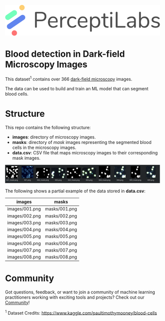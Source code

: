 <p align="center">
  <a href="https://www.perceptilabs.com">
  <img src="./pl_logo.png">
  </a>
</p>

# Blood detection in Dark-field Microscopy Images

This dataset<sup>1</sup> contains over 366 [dark-field microscopy](https://en.wikipedia.org/wiki/Dark-field_microscopy) images.

The data can be used to build and train an ML model that can segment blood cells.

# Structure

This repo contains the following structure:

- **images**: directory of microscopy images.
- **masks**: directory of *mask* images representing the segmented blood cells in the microscopy images.
- **data.csv**: CSV file that maps microscopy images to their corresponding mask images.

<p align="center">
  <img src="./sample.png">
</p>

The following shows a partial example of the data stored in **data.csv**:

| **images**  | **masks** |
|-------------|----------------------------------------|
| images/001.png | masks/001.png |
| images/002.png | masks/002.png |
| images/003.png | masks/003.png |
| images/004.png | masks/004.png |
| images/005.png | masks/005.png |
| images/006.png | masks/006.png |
| images/007.png | masks/007.png |
| images/008.png | masks/008.png |


# Community

Got questions, feedback, or want to join a community of machine learning practitioners working with exciting tools and projects? Check out our [Community](https://forum.perceptilabs.com/)!

<sup>1</sup> Dataset Credits: https://www.kaggle.com/paultimothymooney/blood-cells


